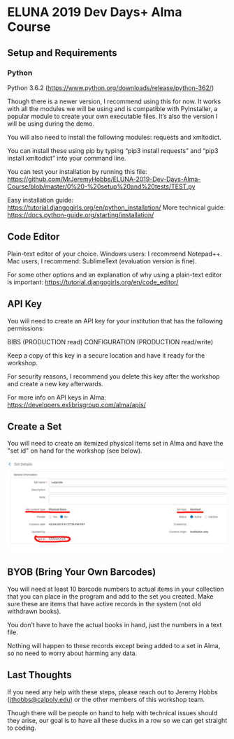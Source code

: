 # ELUNA 2019 Dev Days+ Alma Course

## Setup and Requirements
### Python
Python 3.6.2 (https://www.python.org/downloads/release/python-362/)

Though there is a newer version, I recommend using this for now. It works with all the modules we will be using and is compatible with PyInstaller, a popular module to create your own executable files. It’s also the version I will be using during the demo.

You will also need to install the following modules: requests and xmltodict.

You can install these using pip by typing “pip3 install requests” and “pip3 install xmltodict” into your command line.

You can test your installation by running this file: https://github.com/MrJeremyHobbs/ELUNA-2019-Dev-Days-Alma-Course/blob/master/0%20-%20setup%20and%20tests/TEST.py

Easy installation guide: https://tutorial.djangogirls.org/en/python_installation/
More technical guide: https://docs.python-guide.org/starting/installation/

## Code Editor
Plain-text editor of your choice. 
Windows users: I recommend Notepad++.
Mac users, I recommend: SublimeText (evaluation version is fine).

For some other options and an explanation of why using a plain-text editor is important: https://tutorial.djangogirls.org/en/code_editor/

## API Key
You will need to create an API key for your institution that has the following permissions:

BIBS (PRODUCTION read)
CONFIGURATION (PRODUCTION read/write)

Keep a copy of this key in a secure location and have it ready for the workshop.

For security reasons, I recommend you delete this key after the workshop and create a new key afterwards.

For more info on API keys in Alma: https://developers.exlibrisgroup.com/alma/apis/

## Create a Set
You will need to create an itemized physical items set in Alma and have the "set id" on hand for the workshop (see below).

![Alt text](https://github.com/MrJeremyHobbs/ELUNA-2019-Dev-Days-Alma-Course/blob/master/images/screenshot.png?raw=true "Screenshot")
 
## BYOB (Bring Your Own Barcodes)
You will need at least 10 barcode numbers to actual items in your collection that you can place in the program and add to the set you created. Make sure these are items that have active records in the system (not old withdrawn books). 

You don’t have to have the actual books in hand, just the numbers in a text file. 

Nothing will happen to these records except being added to a set in Alma, so no need to worry about harming any data.

## Last Thoughts
If you need any help with these steps, please reach out to Jeremy Hobbs (jthobbs@calpoly.edu) or the other members of this workshop team.

Though there will be people on hand to help with technical issues should they arise, our goal is to have all these ducks in a row so we can get straight to coding.
